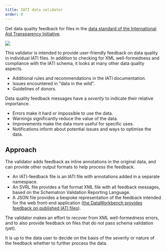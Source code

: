```yaml
---
title: IATI data validator
order: 0
---
```


Get data quality feedback for files in the
[data standard of the International Aid Transparency Initiative](http://iatistandard.org).

[<img src="img/IATI.svg" style="max-width: 400px">](http://iatistandard.org)

This validator is intended to provide user-friendly feedback on data quality in
individual IATI files. In addition to checking for XML well-formedness and compliance
with the IATI schema, it looks at many other data quality aspects.

* Additional rules and recommendations in the IATI documentation.
* Issues encountered in "data in the wild".
* Guidelines of donors.

Data quality feedback messages have a _severity_ to indicate their relative importance.

* Errors make it hard or impossible to use the data.
* Warnings significantly reduce the value of the data.
* Improvements make the data more useful for specific uses.
* Notifications inform about potential issues and ways to optimise the data.

## Approach

The validator adds feedback as inline annotations in the original data,
and can provide other output formats to help process the feedback.

* An IATI-feedback file is an IATI file with annotations added in a separate namespace.
* An SVRL file provides a flat format XML file with all feedback messages, based on the Schematron
Validation Reporting Language.
* A JSON file provides a bespoke representation of the feedback intended for the web front-end
application ([the DataWorkbench provides feedback on published IATI files](http://www.dataworkbench.io/iati-feedback/)).

The validator makes an effort to recover from XML well-formedness errors, and to also
provide feedback on files that do not pass schema validation (yet).

It is up to the data user to decide on the basis of the severity or nature of the feedback
whether to further process the data.
